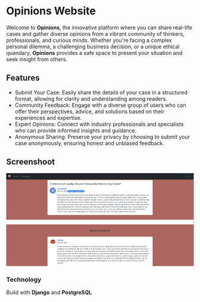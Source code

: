 # Opinions Website
Welcome to **Opinions**, the innovative platform where you can share real-life cases and gather diverse opinions from a vibrant community of thinkers, professionals, and curious minds. Whether you're facing a complex personal dilemma, a challenging business decision, or a unique ethical quandary, **Opinions** provides a safe space to present your situation and seek insight from others.

## Features

 - Submit Your Case: Easily share the details of your case in a structured format, allowing for clarity and understanding among readers.
 - Community Feedback: Engage with a diverse group of users who can offer their perspectives, advice, and solutions based on their experiences and expertise.
 - Expert Opinions: Connect with industry professionals and specialists who can provide informed insights and guidance.
 - Anonymous Sharing: Preserve your privacy by choosing to submit your case anonymously, ensuring honest and unbiased feedback.

## Screenshoot

![alt Text](/images/demonstartion.png)

### Technology

Build with **Django** and **PostgreSQL**
